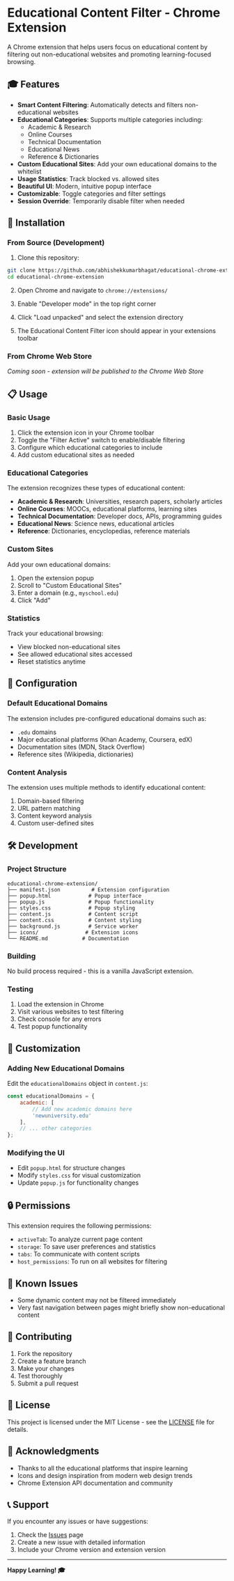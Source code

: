 # Educational Content Filter - Chrome Extension

A Chrome extension that helps users focus on educational content by filtering out non-educational websites and promoting learning-focused browsing.

## 🎓 Features

- **Smart Content Filtering**: Automatically detects and filters non-educational websites
- **Educational Categories**: Supports multiple categories including:
  - Academic & Research
  - Online Courses
  - Technical Documentation
  - Educational News
  - Reference & Dictionaries
- **Custom Educational Sites**: Add your own educational domains to the whitelist
- **Usage Statistics**: Track blocked vs. allowed sites
- **Beautiful UI**: Modern, intuitive popup interface
- **Customizable**: Toggle categories and filter settings
- **Session Override**: Temporarily disable filter when needed

## 🚀 Installation

### From Source (Development)

1. Clone this repository:
```bash
git clone https://github.com/abhishekkumarbhagat/educational-chrome-extension.git
cd educational-chrome-extension
```

2. Open Chrome and navigate to `chrome://extensions/`

3. Enable "Developer mode" in the top right corner

4. Click "Load unpacked" and select the extension directory

5. The Educational Content Filter icon should appear in your extensions toolbar

### From Chrome Web Store

*Coming soon - extension will be published to the Chrome Web Store*

## 📋 Usage

### Basic Usage

1. Click the extension icon in your Chrome toolbar
2. Toggle the "Filter Active" switch to enable/disable filtering
3. Configure which educational categories to include
4. Add custom educational sites as needed

### Educational Categories

The extension recognizes these types of educational content:

- **Academic & Research**: Universities, research papers, scholarly articles
- **Online Courses**: MOOCs, educational platforms, learning sites
- **Technical Documentation**: Developer docs, APIs, programming guides
- **Educational News**: Science news, educational articles
- **Reference**: Dictionaries, encyclopedias, reference materials

### Custom Sites

Add your own educational domains:
1. Open the extension popup
2. Scroll to "Custom Educational Sites"
3. Enter a domain (e.g., `myschool.edu`)
4. Click "Add"

### Statistics

Track your educational browsing:
- View blocked non-educational sites
- See allowed educational sites accessed
- Reset statistics anytime

## 🔧 Configuration

### Default Educational Domains

The extension includes pre-configured educational domains such as:
- `.edu` domains
- Major educational platforms (Khan Academy, Coursera, edX)
- Documentation sites (MDN, Stack Overflow)
- Reference sites (Wikipedia, dictionaries)

### Content Analysis

The extension uses multiple methods to identify educational content:
1. Domain-based filtering
2. URL pattern matching
3. Content keyword analysis
4. Custom user-defined sites

## 🛠️ Development

### Project Structure

```
educational-chrome-extension/
├── manifest.json          # Extension configuration
├── popup.html            # Popup interface
├── popup.js              # Popup functionality
├── styles.css            # Popup styling
├── content.js            # Content script
├── content.css           # Content styling
├── background.js         # Service worker
├── icons/               # Extension icons
└── README.md           # Documentation
```

### Building

No build process required - this is a vanilla JavaScript extension.

### Testing

1. Load the extension in Chrome
2. Visit various websites to test filtering
3. Check console for any errors
4. Test popup functionality

## 🎨 Customization

### Adding New Educational Domains

Edit the `educationalDomains` object in `content.js`:

```javascript
const educationalDomains = {
    academic: [
        // Add new academic domains here
        'newuniversity.edu'
    ],
    // ... other categories
};
```

### Modifying the UI

- Edit `popup.html` for structure changes
- Modify `styles.css` for visual customization
- Update `popup.js` for functionality changes

## 🔒 Permissions

This extension requires the following permissions:
- `activeTab`: To analyze current page content
- `storage`: To save user preferences and statistics
- `tabs`: To communicate with content scripts
- `host_permissions`: To run on all websites for filtering

## 🐛 Known Issues

- Some dynamic content may not be filtered immediately
- Very fast navigation between pages might briefly show non-educational content

## 🤝 Contributing

1. Fork the repository
2. Create a feature branch
3. Make your changes
4. Test thoroughly
5. Submit a pull request

## 📄 License

This project is licensed under the MIT License - see the [LICENSE](LICENSE) file for details.

## 🙏 Acknowledgments

- Thanks to all the educational platforms that inspire learning
- Icons and design inspiration from modern web design trends
- Chrome Extension API documentation and community

## 📞 Support

If you encounter any issues or have suggestions:
1. Check the [Issues](https://github.com/abhishekkumarbhagat/educational-chrome-extension/issues) page
2. Create a new issue with detailed information
3. Include your Chrome version and extension version

---

**Happy Learning! 🎓** 